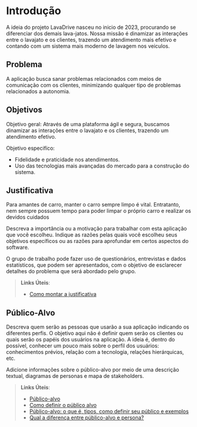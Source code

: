 # Introdução

A ideia do projeto LavaDrive nasceu no inicio de 2023, procurando se diferenciar dos demais lava-jatos. Nossa missão é dinamizar as interações entre o lavajato e os clientes, trazendo um atendimento mais efetivo e contando com um sistema mais moderno de lavagem nos veiculos.

## Problema

A aplicação busca sanar problemas relacionados com meios de comunicação com os clientes, minimizando qualquer tipo de problemas relacionados a autonomia.

## Objetivos

Objetivo geral: Através de uma plataforma ágil e segura, buscamos dinamizar as interações entre o lavajato e os clientes, trazendo um atendimento efetivo.

Objetivo especifíco:
<ul>
 <li>Fidelidade e praticidade nos atendimentos. </li>
 <li>Uso das tecnologias mais avançadas do mercado para a construção do sistema. </li>
</ul>

## Justificativa

Para amantes de carro, manter o carro sempre limpo é vital. Entratanto, nem sempre possuem tempo para poder limpar o próprio carro e realizar os devidos cuidados

Descreva a importância ou a motivação para trabalhar com esta aplicação que você escolheu. Indique as razões pelas quais você escolheu seus objetivos específicos ou as razões para aprofundar em certos aspectos do software.

O grupo de trabalho pode fazer uso de questionários, entrevistas e dados estatísticos, que podem ser apresentados, com o objetivo de esclarecer detalhes do problema que será abordado pelo grupo.

> **Links Úteis**:
> - [Como montar a justificativa](https://guiadamonografia.com.br/como-montar-justificativa-do-tcc/)

## Público-Alvo

Descreva quem serão as pessoas que usarão a sua aplicação indicando os diferentes perfis. O objetivo aqui não é definir quem serão os clientes ou quais serão os papéis dos usuários na aplicação. A ideia é, dentro do possível, conhecer um pouco mais sobre o perfil dos usuários: conhecimentos prévios, relação com a tecnologia, relações
hierárquicas, etc.

Adicione informações sobre o público-alvo por meio de uma descrição textual, diagramas de personas e mapa de stakeholders.

> **Links Úteis**:
> - [Público-alvo](https://blog.hotmart.com/pt-br/publico-alvo/)
> - [Como definir o público alvo](https://exame.com/pme/5-dicas-essenciais-para-definir-o-publico-alvo-do-seu-negocio/)
> - [Público-alvo: o que é, tipos, como definir seu público e exemplos](https://klickpages.com.br/blog/publico-alvo-o-que-e/)
> - [Qual a diferença entre público-alvo e persona?](https://rockcontent.com/blog/diferenca-publico-alvo-e-persona/)
